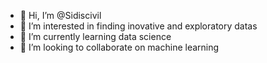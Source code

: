 - 👋 Hi, I’m @Sidiscivil
- 👀 I’m interested in finding inovative and exploratory datas
- 🌱 I’m currently learning data science
- 💞️ I’m looking to collaborate on machine learning


<!---
Sidiscivil/Sidiscivil is a ✨ special ✨ repository because its `README.md` (this file) appears on your GitHub profile.
You can click the Preview link to take a look at your changes.
--->
